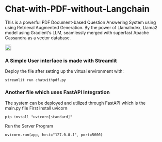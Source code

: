 # Chat-with-PDF-without-Langchain
This is a powerful PDF Document-based Question Answering System using using Retrieval Augmented Generation. By the power of LlamaIndex, Llama2 model using Gradient's LLM, seamlessly merged with superfast Apache Cassandra as a vector database.

<p><a href="https://colab.research.google.com/drive/16NTSHNU-kibiAp_CK876ddSGWpREjDpD?usp=drive_link" target="_blank"><img height="20" alt="Colab" src = "https://colab.research.google.com/assets/colab-badge.svg"></a></p>

### A Simple User interface is made with Streamlit
Deploy the file after setting up the virtual environment with:
```
streamlit run chatwithpdf.py
```

### Another file which uses FastAPI Integration
The system can be deployed and utilized through FastAPI which is the main.py file
First Install uvicorn
```
pip install "uvicorn[standard]"
```
Run the Server Program
```
uvicorn.run(app, host="127.0.0.1", port=5000)
```

